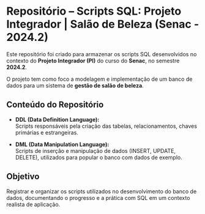 # Repositório – Scripts SQL: Projeto Integrador | Salão de Beleza (Senac - 2024.2)

Este repositório foi criado para armazenar os scripts SQL desenvolvidos no contexto do **Projeto Integrador (PI)** do curso do **Senac**, no semestre **2024.2**.

O projeto tem como foco a modelagem e implementação de um banco de dados para um sistema de **gestão de salão de beleza**.

## Conteúdo do Repositório

- **DDL (Data Definition Language):**  
  Scripts responsáveis pela criação das tabelas, relacionamentos, chaves primárias e estrangeiras.

- **DML (Data Manipulation Language):**  
  Scripts de inserção e manipulação de dados (INSERT, UPDATE, DELETE), utilizados para popular o banco com dados de exemplo.

## Objetivo

Registrar e organizar os scripts utilizados no desenvolvimento do banco de dados, documentando o progresso e a prática com SQL em um contexto realista de aplicação.
